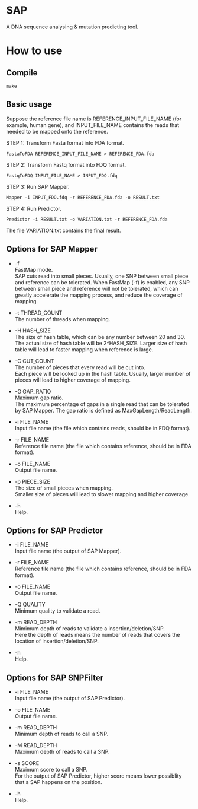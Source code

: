 SAP 
=====

A DNA sequence analysing & mutation predicting tool.


How to use
=====

Compile
-----

    make

Basic usage
-----

Suppose the reference file name is REFERENCE_INPUT_FILE_NAME (for example, human gene), 
and INPUT_FILE_NAME contains the reads that needed to be mapped onto the reference.

STEP 1: Transform Fasta format into FDA format.

    FastaToFDA REFERENCE_INPUT_FILE_NAME > REFERENCE_FDA.fda

STEP 2: Transform Fastq format into FDQ format.

    FastqToFDQ INPUT_FILE_NAME > INPUT_FDQ.fdq

STEP 3: Run SAP Mapper.

    Mapper -i INPUT_FDQ.fdq -r REFERENCE_FDA.fda -o RESULT.txt

STEP 4: Run Predictor.
    
    Predictor -i RESULT.txt -o VARIATION.txt -r REFERENCE_FDA.fda
    
The file VARIATION.txt contains the final result.

Options for SAP Mapper
-----

*   -f  
    FastMap mode.  
    SAP cuts read into small pieces.
    Usually, one SNP between small piece and reference can be tolerated.
    When FastMap (-f) is enabled, any SNP between small piece and reference will not be tolerated,
    which can greatly accelerate the mapping process, and reduce the coverage of mapping.


*   -t THREAD_COUNT  
    The number of threads when mapping.


*   -H HASH_SIZE  
    The size of hash table, which can be any number between 20 and 30.  
    The actual size of hash table will be 2^HASH_SIZE.
    Larger size of hash table will lead to faster mapping when reference is large.


*   -C CUT_COUNT  
    The number of pieces that every read will be cut into.  
    Each piece will be looked up in the hash table.
    Usually, larger number of pieces will lead to higher coverage of mapping.


*   -G GAP_RATIO  
    Maximum gap ratio.  
    The maximum percentage of gaps in a single read that can be tolerated by SAP Mapper.
    The gap ratio is defined as MaxGapLength/ReadLength.


*   -i FILE_NAME  
    Input file name (the file which contains reads, should be in FDQ format).


*   -r FILE_NAME  
    Reference file name (the file which contains reference, should be in FDA format).


*   -o FILE_NAME  
    Output file name.


*   -p PIECE_SIZE  
    The size of small pieces when mapping.  
    Smaller size of pieces will lead to slower mapping and higher coverage.


*   -h  
    Help.


Options for SAP Predictor
-----

*   -i FILE_NAME  
    Input file name (the output of SAP Mapper).


*   -r FILE_NAME  
    Reference file name (the file which contains reference, should be in FDA format).


*   -o FILE_NAME  
    Output file name.


*   -Q QUALITY  
    Minimum quality to validate a read.


*   -m READ_DEPTH  
    Mimimum depth of reads to validate a insertion/deletion/SNP.  
    Here the depth of reads means the number of reads that covers the location of insertion/deletion/SNP.


*   -h  
    Help.

Options for SAP SNPFilter
-----

*   -i FILE_NAME  
    Input file name (the output of SAP Predictor).


*   -o FILE_NAME  
    Output file name.


*   -m READ_DEPTH  
    Minimum depth of reads to call a SNP.


*   -M READ_DEPTH  
    Maximum depth of reads to call a SNP.


*   -s SCORE  
    Maximum score to call a SNP.  
    For the output of SAP Predictor, higher score means lower possiblity that a SAP happens on the position.


*   -h  
    Help.
